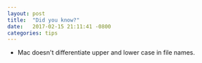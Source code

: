 ```yaml
---
layout: post
title:  "Did you know?"
date:   2017-02-15 21:11:41 -0800
categories: tips
---
```


- Mac doesn't differentiate upper and lower case in file names.
